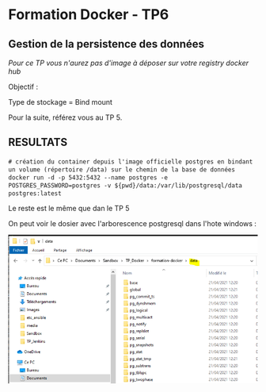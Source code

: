 # Formation Docker - TP6

## Gestion de la persistence des données

*Pour ce TP vous n'aurez pas d'image à déposer sur votre registry docker hub*

Objectif :

Type de stockage = Bind mount

Pour la suite, référez vous au TP 5.

## RESULTATS

```
# création du container depuis l'image officielle postgres en bindant un volume (répertoire /data) sur le chemin de la base de données
docker run -d -p 5432:5432 --name postgres -e POSTGRES_PASSWORD=postgres -v ${pwd}/data:/var/lib/postgresql/data postgres:latest
```
Le reste est le même que dan le TP 5

On peut voir le dosier avec l'arborescence postgresql dans l'hote windows :

![image](media/bindmountwindows.PNG)
